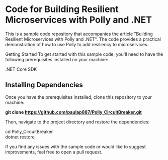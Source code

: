 # Code for Building Resilient Microservices with Polly and .NET
This is a sample code repository that accompanies the article "Building Resilient Microservices with Polly and .NET". The code provides a practical demonstration of how to use Polly to add resiliency to microservices.

Getting Started
To get started with this sample code, you'll need to have the following prerequisites installed on your machine:

.NET Core SDK
## Installing Dependencies
Once you have the prerequisites installed, clone this repository to your machine:

<b>git clone https://github.com/paulap887/Polly_CircuitBreaker.git</b>

Then, navigate to the project directory and restore the dependencies:

cd Polly_CircuitBreaker <br/>
dotnet restore 

If you find any issues with the sample code or would like to suggest improvements, feel free to open a pull request.
